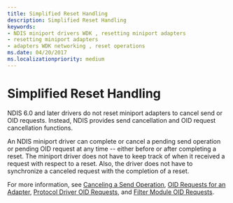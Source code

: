 ```yaml
---
title: Simplified Reset Handling
description: Simplified Reset Handling
keywords:
- NDIS miniport drivers WDK , resetting miniport adapters
- resetting miniport adapters
- adapters WDK networking , reset operations
ms.date: 04/20/2017
ms.localizationpriority: medium
---
```


# Simplified Reset Handling





NDIS 6.0 and later drivers do not reset miniport adapters to cancel send or OID requests. Instead, NDIS provides send cancellation and OID request cancellation functions.

An NDIS miniport driver can complete or cancel a pending send operation or pending OID request at any time -- either before or after completing a reset. The miniport driver does not have to keep track of when it received a request with respect to a reset. Also, the driver does not have to synchronize a canceled request with the completion of a reset.

For more information, see [Canceling a Send Operation](canceling-a-send-operation.md), [OID Requests for an Adapter](miniport-adapter-oid-requests.md), [Protocol Driver OID Requests](protocol-driver-oid-requests.md), and [Filter Module OID Requests](filter-module-oid-requests.md).

 

 





